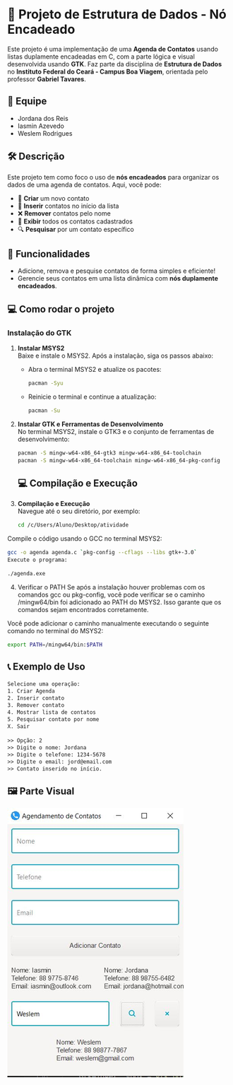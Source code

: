 # 📒 Projeto de Estrutura de Dados - Nó Encadeado

Este projeto é uma implementação de uma **Agenda de Contatos** usando listas duplamente encadeadas em C, com a parte lógica e visual desenvolvida usando **GTK**. Faz parte da disciplina de **Estrutura de Dados** no **Instituto Federal do Ceará - Campus Boa Viagem**, orientada pelo professor **Gabriel Tavares**.

## 👥 Equipe

- Jordana dos Reis
- Iasmin Azevedo
- Weslem Rodrigues

## 🛠️ Descrição

Este projeto tem como foco o uso de **nós encadeados** para organizar os dados de uma agenda de contatos. Aqui, você pode:

- 📇 **Criar** um novo contato
- 📝 **Inserir** contatos no início da lista
- ❌ **Remover** contatos pelo nome
- 📜 **Exibir** todos os contatos cadastrados
- 🔍 **Pesquisar** por um contato específico

## 🚀 Funcionalidades

- Adicione, remova e pesquise contatos de forma simples e eficiente!
- Gerencie seus contatos em uma lista dinâmica com **nós duplamente encadeados**.

## 💻 Como rodar o projeto

### Instalação do GTK

1. **Instalar MSYS2**  
   Baixe e instale o MSYS2. Após a instalação, siga os passos abaixo:

   - Abra o terminal MSYS2 e atualize os pacotes:
     ```bash
     pacman -Syu
     ```
   - Reinicie o terminal e continue a atualização:
     ```bash
     pacman -Su
     ```

2. **Instalar GTK e Ferramentas de Desenvolvimento**  
   No terminal MSYS2, instale o GTK3 e o conjunto de ferramentas de desenvolvimento:
   ```bash
   pacman -S mingw-w64-x86_64-gtk3 mingw-w64-x86_64-toolchain
   pacman -S mingw-w64-x86_64-toolchain mingw-w64-x86_64-pkg-config
   ```

   ## 💻 Compilação e Execução

3. **Compilação e Execução**  
   Navegue até o seu diretório, por exemplo:
   ```bash
   cd /c/Users/Aluno/Desktop/atividade
   ```

Compile o código usando o GCC no terminal MSYS2:

```bash
gcc -o agenda agenda.c `pkg-config --cflags --libs gtk+-3.0`
Execute o programa:
```

```bash
./agenda.exe
```

4. Verificar o PATH
Se após a instalação houver problemas com os comandos gcc ou pkg-config, você pode verificar se o caminho /mingw64/bin foi adicionado ao PATH do MSYS2. Isso garante que os comandos sejam encontrados corretamente.

Você pode adicionar o caminho manualmente executando o seguinte comando no terminal do MSYS2:

```bash
export PATH=/mingw64/bin:$PATH
```

## 📞 Exemplo de Uso

```plaintext
Selecione uma operação:
1. Criar Agenda
2. Inserir contato
3. Remover contato
4. Mostrar lista de contatos
5. Pesquisar contato por nome
X. Sair

>> Opção: 2
>> Digite o nome: Jordana
>> Digite o telefone: 1234-5678
>> Digite o email: jord@email.com
>> Contato inserido no início.
```

## 🖼️ Parte Visual
![Agenda](AgendaVisual.JPG)
